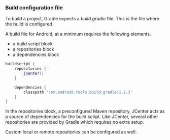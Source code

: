 ### Build configuration file

To build a project, Gradle expects a <i>build.gradle</i> file. This is the file where the build is configured.

A build file for Android, at a minimum requires the following elements.
* a build script block
* a repositories block
* a dependencies block

```groovy
buildscript {
	repositories {
		jcenter()
	}

	dependencies {
		classpath 'com.android.tools.build:gradle:1.2.3'
	}
}
```

In the repositories block, a preconfigured Maven repository, JCenter acts as a source of dependencies for the build script.
Like JCenter, several other repositories are provided by Gradle which requires no extra setup.

Custom local or remote repositories can be configured as well.

